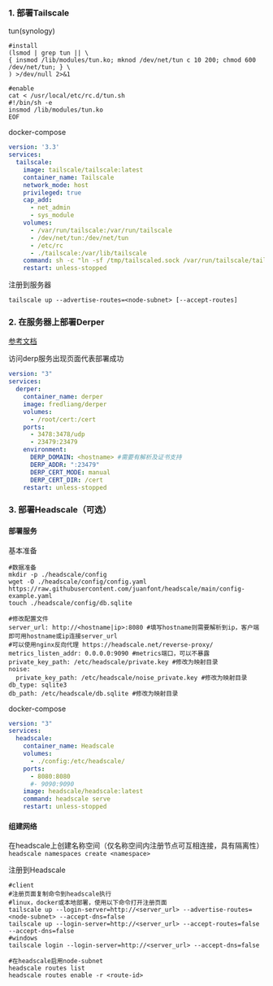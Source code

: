 ### 1. 部署Tailscale

tun(synology)

```shell
#install
(lsmod | grep tun || \
{ insmod /lib/modules/tun.ko; mknod /dev/net/tun c 10 200; chmod 600 /dev/net/tun; } \
) >/dev/null 2>&1

#enable
cat < /usr/local/etc/rc.d/tun.sh
#!/bin/sh -e
insmod /lib/modules/tun.ko
EOF
```

docker-compose

```yaml
version: '3.3'
services:
  tailscale:
    image: tailscale/tailscale:latest
    container_name: Tailscale
    network_mode: host
    privileged: true
    cap_add:
      - net_admin
      - sys_module
    volumes:
      - /var/run/tailscale:/var/run/tailscale
      - /dev/net/tun:/dev/net/tun
      - /etc/rc
      - ./tailscale:/var/lib/tailscale
    command: sh -c "ln -sf /tmp/tailscaled.sock /var/run/tailscale/tailscaled.sock && tailscaled"
    restart: unless-stopped
```

注册到服务器

```shell
tailscale up --advertise-routes=<node-subnet> [--accept-routes]
```

### 2. 在服务器上部署Derper

[参考文档](https://tailscale.com/kb/1118/custom-derp-servers/)

访问derp服务出现页面代表部署成功

```yaml
version: "3"
services:
  derper:
    container_name: derper
    image: fredliang/derper
    volumes:
      - /root/cert:/cert
    ports:
      - 3478:3478/udp
      - 23479:23479
    environment:
      DERP_DOMAIN: <hostname> #需要有解析及证书支持
      DERP_ADDR: ":23479"
      DERP_CERT_MODE: manual
      DERP_CERT_DIR: /cert
    restart: unless-stopped
```

### 3. 部署Headscale（可选）

#### 部署服务

基本准备

```shell
#数据准备
mkdir -p ./headscale/config
wget -O ./headscale/config/config.yaml https://raw.githubusercontent.com/juanfont/headscale/main/config-example.yaml
touch ./headscale/config/db.sqlite

#修改配置文件
server_url: http://<hostname|ip>:8080 #填写hostname则需要解析到ip，客户端即可用hostname或ip连接server_url
#可以使用nginx反向代理 https://headscale.net/reverse-proxy/
metrics_listen_addr: 0.0.0.0:9090 #metrics端口，可以不暴露
private_key_path: /etc/headscale/private.key #修改为映射目录
noise:
  private_key_path: /etc/headscale/noise_private.key #修改为映射目录
db_type: sqlite3
db_path: /etc/headscale/db.sqlite #修改为映射目录
```

docker-compose

```yaml
version: "3"
services:
  headscale:
    container_name: Headscale
    volumes:
      - ./config:/etc/headscale/
    ports:
      - 8080:8080
      #- 9090:9090
    image: headscale/headscale:latest
    command: headscale serve
    restart: unless-stopped
```

#### 组建网络

在headscale上创建名称空间（仅名称空间内注册节点可互相连接，具有隔离性）
`headscale namespaces create <namespace>`

注册到Headscale

```shell
#client
#注册页面复制命令到headscale执行
#linux，docker或本地部署，使用以下命令打开注册页面
tailscale up --login-server=http://<server_url> --advertise-routes=<node-subnet> --accept-dns=false
tailscale up --login-server=http://<server_url> --accept-routes=false --accept-dns=false
#windows
tailscale login --login-server=http://<server_url> --accept-dns=false

#在headscale启用node-subnet
headscale routes list
headscale routes enable -r <route-id>
```
